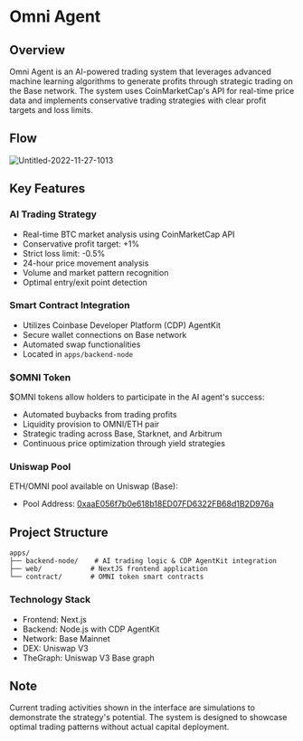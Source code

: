 # Omni Agent

## Overview

Omni Agent is an AI-powered trading system that leverages advanced machine learning algorithms to generate profits through strategic trading on the Base network. The system uses CoinMarketCap's API for real-time price data and implements conservative trading strategies with clear profit targets and loss limits.

## Flow

![Untitled-2022-11-27-1013](https://github.com/user-attachments/assets/b505ed25-91dc-4ed4-8e54-bbeeab05c233)


## Key Features

### AI Trading Strategy

- Real-time BTC market analysis using CoinMarketCap API
- Conservative profit target: +1%
- Strict loss limit: -0.5%
- 24-hour price movement analysis
- Volume and market pattern recognition
- Optimal entry/exit point detection

### Smart Contract Integration

- Utilizes Coinbase Developer Platform (CDP) AgentKit
- Secure wallet connections on Base network
- Automated swap functionalities
- Located in `apps/backend-node`

### $OMNI Token

$OMNI tokens allow holders to participate in the AI agent's success:

- Automated buybacks from trading profits
- Liquidity provision to OMNI/ETH pair
- Strategic trading across Base, Starknet, and Arbitrum
- Continuous price optimization through yield strategies

### Uniswap Pool

ETH/OMNI pool available on Uniswap (Base):

- Pool Address: [0xaaE056f7b0e618b18ED07FD6322FB68d1B2D976a](https://app.uniswap.org/explore/pools/base/0xaaE056f7b0e618b18ED07FD6322FB68d1B2D976a)

## Project Structure

```
apps/
├── backend-node/    # AI trading logic & CDP AgentKit integration
├── web/            # NextJS frontend application
└── contract/       # OMNI token smart contracts
```

### Technology Stack

- Frontend: Next.js
- Backend: Node.js with CDP AgentKit
- Network: Base Mainnet
- DEX: Uniswap V3
- TheGraph: Uniswap V3 Base graph
## Note

Current trading activities shown in the interface are simulations to demonstrate the strategy's potential. The system is designed to showcase optimal trading patterns without actual capital deployment.

